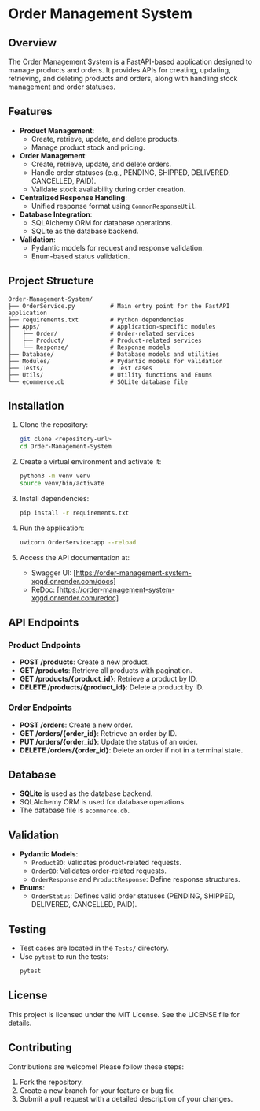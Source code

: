 # Order Management System

## Overview
The Order Management System is a FastAPI-based application designed to manage products and orders. It provides APIs for creating, updating, retrieving, and deleting products and orders, along with handling stock management and order statuses.

## Features
- **Product Management**:
  - Create, retrieve, update, and delete products.
  - Manage product stock and pricing.
- **Order Management**:
  - Create, retrieve, update, and delete orders.
  - Handle order statuses (e.g., PENDING, SHIPPED, DELIVERED, CANCELLED, PAID).
  - Validate stock availability during order creation.
- **Centralized Response Handling**:
  - Unified response format using `CommonResponseUtil`.
- **Database Integration**:
  - SQLAlchemy ORM for database operations.
  - SQLite as the database backend.
- **Validation**:
  - Pydantic models for request and response validation.
  - Enum-based status validation.

## Project Structure
```
Order-Management-System/
├── OrderService.py          # Main entry point for the FastAPI application
├── requirements.txt         # Python dependencies
├── Apps/                    # Application-specific modules
│   ├── Order/               # Order-related services
│   ├── Product/             # Product-related services
│   └── Response/            # Response models
├── Database/                # Database models and utilities
├── Modules/                 # Pydantic models for validation
├── Tests/                   # Test cases
├── Utils/                   # Utility functions and Enums
└── ecommerce.db             # SQLite database file
```

## Installation
1. Clone the repository:
   ```bash
   git clone <repository-url>
   cd Order-Management-System
   ```

2. Create a virtual environment and activate it:
   ```bash
   python3 -m venv venv
   source venv/bin/activate
   ```

3. Install dependencies:
   ```bash
   pip install -r requirements.txt
   ```

4. Run the application:
   ```bash
   uvicorn OrderService:app --reload
   ```

5. Access the API documentation at:
   - Swagger UI: [https://order-management-system-xggd.onrender.com/docs]
   - ReDoc: [https://order-management-system-xggd.onrender.com/redoc]

## API Endpoints
### Product Endpoints
- **POST /products**: Create a new product.
- **GET /products**: Retrieve all products with pagination.
- **GET /products/{product_id}**: Retrieve a product by ID.
- **DELETE /products/{product_id}**: Delete a product by ID.

### Order Endpoints
- **POST /orders**: Create a new order.
- **GET /orders/{order_id}**: Retrieve an order by ID.
- **PUT /orders/{order_id}**: Update the status of an order.
- **DELETE /orders/{order_id}**: Delete an order if not in a terminal state.

## Database
- **SQLite** is used as the database backend.
- SQLAlchemy ORM is used for database operations.
- The database file is `ecommerce.db`.

## Validation
- **Pydantic Models**:
  - `ProductBO`: Validates product-related requests.
  - `OrderBO`: Validates order-related requests.
  - `OrderResponse` and `ProductResponse`: Define response structures.
- **Enums**:
  - `OrderStatus`: Defines valid order statuses (PENDING, SHIPPED, DELIVERED, CANCELLED, PAID).

## Testing
- Test cases are located in the `Tests/` directory.
- Use `pytest` to run the tests:
  ```bash
  pytest
  ```

## License
This project is licensed under the MIT License. See the LICENSE file for details.

## Contributing
Contributions are welcome! Please follow these steps:
1. Fork the repository.
2. Create a new branch for your feature or bug fix.
3. Submit a pull request with a detailed description of your changes.
